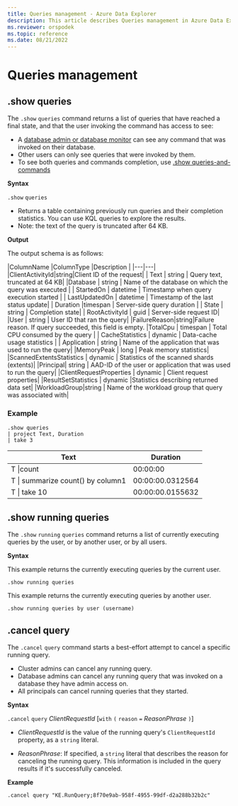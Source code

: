 ```yaml
---
title: Queries management - Azure Data Explorer
description: This article describes Queries management in Azure Data Explorer.
ms.reviewer: orspodek
ms.topic: reference
ms.date: 08/21/2022
---
```

# Queries management

## .show queries

The `.show` `queries` command returns a list of queries that have reached a final state, and that the user invoking the command has access to see:

* A [database admin or database monitor](../management/access-control/role-based-authorization.md) can see any command that was invoked on their database.
* Other users can only see queries that were invoked by them.
* To see both queries and commands completion, use [.show queries-and-commands](commands-and-queries.md)

**Syntax**

`.show` `queries`

* Returns a table containing previously run queries and their completion statistics. You can use KQL queries to explore the results.
* Note: the text of the query is truncated after 64 KB.

**Output**

The output schema is as follows:

|ColumnName |ColumnType |Description |
|---|---|
|ClientActivityId|string|Client ID of the request|
| Text | string | Query text, truncated at 64 KB|
|Database | string | Name of the database on which the query was executed |
| StartedOn | datetime | Timestamp when query execution started |
| LastUpdatedOn | datetime | Timestamp of the last status update|
| Duration |timespan | Server-side query duration |
| State | string | Completion state|
| RootActivityId | guid | Server-side request ID|
|User | string | User ID that ran the query|
|FailureReason|string|Failure reason. If query succeeded, this field is empty.
|TotalCpu | timespan | Total CPU consumed by the query |
| CacheStatistics | dynamic | Data-cache usage statistics |
| Application | string | Name of the application that was used to run the query|
|MemoryPeak | long | Peak memory statistics|
|ScannedExtentsStatistics | dynamic | Statistics of the scanned shards (extents)|
|Principal| string | AAD-ID of the user or application that was used to run the query|
|ClientRequestProperties | dynamic | Client request properties|
|ResultSetStatistics | dynamic |Statistics describing returned data set|
|WorkloadGroup|string | Name of the workload group that query was associated with|

### Example

```kusto
.show queries 
| project Text, Duration
| take 3
```

|Text|Duration|
|---|---|
|T \|count|00:00:00|
|T \| summarize count() by column1|00:00:00.0312564|
|T \| take 10|00:00:00.0155632|

## .show running queries

The `.show` `running` `queries` command returns a list of currently executing queries
by the user, or by another user, or by all users.

**Syntax**

This example returns the currently executing queries by the current user.

```kusto
.show running queries 
```

This example returns the currently executing queries by another user.

```kusto
.show running queries by user (username)
```

## .cancel query

The `.cancel` `query` command starts a best-effort attempt to cancel a specific
running query.

* Cluster admins can cancel any running query.
* Database admins can cancel any running query that was invoked on a database they have admin access on.
* All principals can cancel running queries that they started.

**Syntax**

`.cancel` `query` *ClientRequestId* [`with` `(` `reason` `=` *ReasonPhrase* `)`]

* *ClientRequestId* is the value of the running query's `ClientRequestId` property,
  as a `string` literal.

* *ReasonPhrase*: If specified, a `string` literal that describes the reason for
  canceling the running query. This information is included in the query results
  if it's successfully canceled.

**Example**

```kusto
.cancel query "KE.RunQuery;8f70e9ab-958f-4955-99df-d2a288b32b2c"
```
